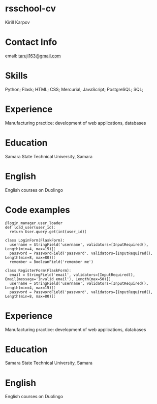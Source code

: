 # rsschool-cv
Kirill Karpov
# Contact Info
email: taruji163@gmail.com
# Skills 
Python; Flask; HTML; CSS; Mercurial; JavaScript; PostgreSQL; SQL; 
# Experience 
Manufacturing practice: development of web applications, databases
# Education
Samara State Technical University, Samara
# English
English courses on Duolingo

# Code examples
    @login_manager.user_loader
    def load_user(user_id):
      return User.query.get(int(user_id))

    class LoginForm(FlaskForm):
      username = StringField('username', validators=[InputRequired(), Length(min=4, max=15)])
      password = PasswordField('password', validators=[InputRequired(), Length(min=8, max=80)])
      remember = BooleanField('remember me')

    class RegisterForm(FlaskForm):
      email = StringField('email', validators=[InputRequired(), Email(message='Invalid email'), Length(max=50)])
      username = StringField('username', validators=[InputRequired(), Length(min=4, max=15)])
      password = PasswordField('password', validators=[InputRequired(), Length(min=8, max=80)])

# Experience 
Manufacturing practice: development of web applications, databases
# Education
Samara State Technical University, Samara
# English
English courses on Duolingo

